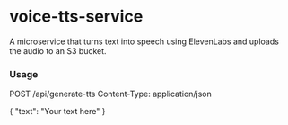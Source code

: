 # voice-tts-service

A microservice that turns text into speech using ElevenLabs and uploads the audio to an S3 bucket.

### Usage
POST /api/generate-tts
Content-Type: application/json

{
  "text": "Your text here"
}
